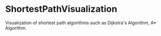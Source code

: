 # ShortestPathVisualization
Visualization of shortest path algorithms such as Dijkstra's Algorithm, A* Algorithm.
